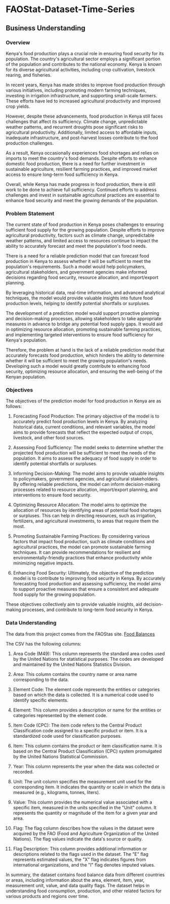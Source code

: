# FAOStat-Dataset-Time-Series

## Business Understanding 

### Overview

Kenya's food production plays a crucial role in ensuring food security for its population. The country's agricultural sector employs a significant portion of the population and contributes to the national economy. Kenya is known for its diverse agricultural activities, including crop cultivation, livestock rearing, and fisheries.

In recent years, Kenya has made strides to improve food production through various initiatives, including promoting modern farming techniques, investing in irrigation infrastructure, and supporting small-scale farmers. These efforts have led to increased agricultural productivity and improved crop yields.

However, despite these advancements, food production in Kenya still faces challenges that affect its sufficiency. Climate change, unpredictable weather patterns, and recurrent droughts pose significant risks to agricultural productivity. Additionally, limited access to affordable inputs, inadequate infrastructure, and post-harvest losses contribute to the food production challenges.

As a result, Kenya occasionally experiences food shortages and relies on imports to meet the country's food demands. Despite efforts to enhance domestic food production, there is a need for further investment in sustainable agriculture, resilient farming practices, and improved market access to ensure long-term food sufficiency in Kenya.

Overall, while Kenya has made progress in food production, there is still work to be done to achieve full sufficiency. Continued efforts to address challenges and invest in sustainable agricultural practices are essential to enhance food security and meet the growing demands of the population.

### Problem Statement

The current state of food production in Kenya poses challenges to ensuring sufficient food supply for the growing population. Despite efforts to improve agricultural productivity, factors such as climate change, unpredictable weather patterns, and limited access to resources continue to impact the ability to accurately forecast and meet the population's food needs.

There is a need for a reliable prediction model that can forecast food production in Kenya to assess whether it will be sufficient to meet the population's requirements. Such a model would help policymakers, agricultural stakeholders, and government agencies make informed decisions regarding food security, resource allocation, and import/export planning.

By leveraging historical data, real-time information, and advanced analytical techniques, the model would provide valuable insights into future food production levels, helping to identify potential shortfalls or surpluses.

The development of a prediction model would support proactive planning and decision-making processes, allowing stakeholders to take appropriate measures in advance to bridge any potential food supply gaps. It would aid in optimizing resource allocation, promoting sustainable farming practices, and implementing targeted interventions to ensure food sufficiency for Kenya's population.

Therefore, the problem at hand is the lack of a reliable prediction model that accurately forecasts food production, which hinders the ability to determine whether it will be sufficient to meet the growing population's needs. Developing such a model would greatly contribute to enhancing food security, optimizing resource allocation, and ensuring the well-being of the Kenyan population.

### Objectives

The objectives of the prediction model for food production in Kenya are as follows:

1. Forecasting Food Production: The primary objective of the model is to accurately predict food production levels in Kenya. By analyzing historical data, current conditions, and relevant variables, the model aims to provide forecasts that reflect the expected output of crops, livestock, and other food sources.

2. Assessing Food Sufficiency: The model seeks to determine whether the projected food production will be sufficient to meet the needs of the population. It aims to assess the adequacy of food supply in order to identify potential shortfalls or surpluses.

3. Informing Decision-Making: The model aims to provide valuable insights to policymakers, government agencies, and agricultural stakeholders. By offering reliable predictions, the model can inform decision-making processes related to resource allocation, import/export planning, and interventions to ensure food security.

4. Optimizing Resource Allocation: The model aims to optimize the allocation of resources by identifying areas of potential food shortages or surpluses. This can help in directing resources, such as irrigation, fertilizers, and agricultural investments, to areas that require them the most.

5. Promoting Sustainable Farming Practices: By considering various factors that impact food production, such as climate conditions and agricultural practices, the model can promote sustainable farming techniques. It can provide recommendations for resilient and environmentally-friendly practices that enhance productivity while minimizing negative impacts.

6. Enhancing Food Security: Ultimately, the objective of the prediction model is to contribute to improving food security in Kenya. By accurately forecasting food production and assessing sufficiency, the model aims to support proactive measures that ensure a consistent and adequate food supply for the growing population.

These objectives collectively aim to provide valuable insights, aid decision-making processes, and contribute to long-term food security in Kenya.

### Data Understanding

The data from this project comes from the FAOStas site.
[Food Balances](https://www.fao.org/faostat/en/#data/SCL)

The CSV has the following columns:

1. Area Code (M49): This column represents the standard area codes used by the United Nations for statistical purposes. The codes are developed and maintained by the United Nations Statistics Division.

2. Area: This column contains the country name or area name corresponding to the data.

3. Element Code: The element code represents the entities or categories based on which the data is collected. It is a numerical code used to identify specific elements.

4. Element: This column provides a description or name for the entities or categories represented by the element code.

5. Item Code (CPC): The item code refers to the Central Product Classification code assigned to a specific product or item. It is a standardized code used for classification purposes.

6. Item: This column contains the product or item classification name. It is based on the Central Product Classification (CPC) system promulgated by the United Nations Statistical Commission.

7. Year: This column represents the year when the data was collected or recorded.

8. Unit: The unit column specifies the measurement unit used for the corresponding item. It indicates the quantity or scale in which the data is measured (e.g., kilograms, tonnes, liters).

9. Value: This column provides the numerical value associated with a specific item, measured in the units specified in the "Unit" column. It represents the quantity or magnitude of the item for a given year and area.

10. Flag: The flag column describes how the values in the dataset were acquired by the FAO (Food and Agriculture Organization of the United Nations). The flag values indicate the data's source or quality.

11. Flag Description: This column provides additional information or descriptions related to the flags used in the dataset. The "E" flag represents estimated values, the "X" flag indicates figures from international organizations, and the "I" flag denotes imputed values.

In summary, the dataset contains food balance data from different countries or areas, including information about the area, element, item, year, measurement unit, value, and data quality flags. The dataset helps in understanding food consumption, production, and other related factors for various products and regions over time.


